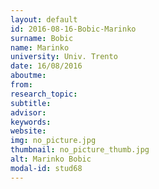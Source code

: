 ```yaml
---
layout: default 
id: 2016-08-16-Bobic-Marinko
surname: Bobic
name: Marinko
university: Univ. Trento
date: 16/08/2016
aboutme: 
from: 
research_topic: 
subtitle: 
advisor: 
keywords: 
website: 
img: no_picture.jpg
thumbnail: no_picture_thumb.jpg
alt: Marinko Bobic
modal-id: stud68
---
```

